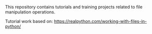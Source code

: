 This repository contains tutorials and training projects related to file manipulation operations.

Tutorial work based on: https://realpython.com/working-with-files-in-python/
